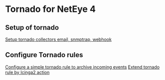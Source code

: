# Tornado for NetEye 4

## Setup of tornado

[Setup tornado collectors email, snmptrap, webhook](tornado_setup.md)


## Configure Tornado rules

[Configure a simple tornado rule to archive incoming events](tornado_rule_simple.md)
[Extend tornado rule by Icinga2 action](tornado_rule_icinga.md)
